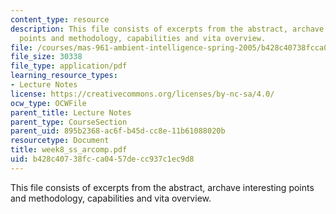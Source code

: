 ```yaml
---
content_type: resource
description: This file consists of excerpts from the abstract, archave interesting
  points and methodology, capabilities and vita overview.
file: /courses/mas-961-ambient-intelligence-spring-2005/b428c40738fcca0457decc937c1ec9d8_week8_ss_arcomp.pdf
file_size: 30338
file_type: application/pdf
learning_resource_types:
- Lecture Notes
license: https://creativecommons.org/licenses/by-nc-sa/4.0/
ocw_type: OCWFile
parent_title: Lecture Notes
parent_type: CourseSection
parent_uid: 895b2368-ac6f-b45d-cc8e-11b61088020b
resourcetype: Document
title: week8_ss_arcomp.pdf
uid: b428c407-38fc-ca04-57de-cc937c1ec9d8
---
```

This file consists of excerpts from the abstract, archave interesting points and methodology, capabilities and vita overview.